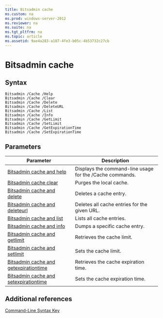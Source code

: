```yaml
---
title: Bitsadmin cache
ms.custom: na
ms.prod: windows-server-2012
ms.reviewer: na
ms.suite: na
ms.tgt_pltfrm: na
ms.topic: article
ms.assetid: 9ae4a283-a187-4fe3-b05c-4b53732c27cb
---
```

# Bitsadmin cache

## Syntax

```
Bitsadmin /Cache /Help
Bitsadmin /Cache /Clear
Bitsadmin /Cache /Delete
Bitsadmin /Cache /DeleteURL
Bitsadmin /Cache /List
Bitsadmin /Cache /Info
Bitsadmin /Cache /GetLimit
Bitsadmin /Cache /SetLimit
Bitsadmin /Cache /GetExpirationTime
Bitsadmin /Cache /SetExpirationTime
```

## Parameters

|Parameter|Description|
|-------------|---------------|
|[Bitsadmin cache and help](Bitsadmin-cache-and-help.md)|Displays the command\-line usage for the \/Cache commands.|
|[Bitsadmin cache clear](Bitsadmin-cache-clear.md)|Purges the local cache.|
|[Bitsadmin cache and delete](Bitsadmin-cache-and-delete.md)|Deletes a cache entry.|
|[Bitsadmin cache and deleteurl](Bitsadmin-cache-and-deleteurl.md)|Deletes all cache entries for the given URL.|
|[Bitsadmin cache and list](Bitsadmin-cache-and-list.md)|Lists all cache entries.|
|[Bitsadmin cache and info](Bitsadmin-cache-and-info.md)|Dumps a specific cache entry.|
|[Bitsadmin cache and getlimit](Bitsadmin-cache-and-getlimit.md)|Retrieves the cache limit.|
|[Bitsadmin cache and setlimit](Bitsadmin-cache-and-setlimit.md)|Sets the cache limit.|
|[Bitsadmin cache and getexpirationtime](Bitsadmin-cache-and-getexpirationtime.md)|Retrieves the cache expiration time.|
|[Bitsadmin cache and setexpirationtime](Bitsadmin-cache-and-setexpirationtime.md)|Sets the cache expiration time.|

## Additional references
[Command-Line Syntax Key](Command-Line-Syntax-Key.md)


